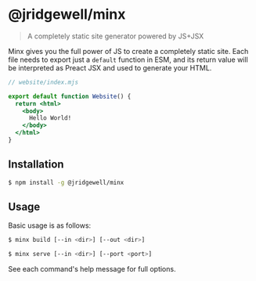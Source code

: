 # @jridgewell/minx

> A completely static site generator powered by JS+JSX

Minx gives you the full power of JS to create a completely static site.
Each file needs to export just a `default` function in ESM, and its
return value will be interpreted as Preact JSX and used to generate your
HTML.

```jsx
// website/index.mjs

export default function Website() {
  return <html>
    <body>
      Hello World!
    </body>
  </html>
}
```

## Installation

```bash
$ npm install -g @jridgewell/minx
```

## Usage

Basic usage is as follows:

```bash
$ minx build [--in <dir>] [--out <dir>]

$ minx serve [--in <dir>] [--port <port>]
```

See each command's help message for full options.
